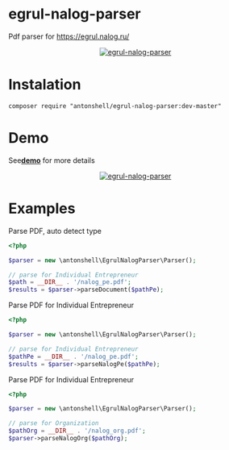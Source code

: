 # egrul-nalog-parser
Pdf parser for 
https://egrul.nalog.ru/

<p align="center">
    <a href="http://www.yiiframework.com/" target="_blank">
        <img src="http://demo.antonshell.me/images/egrul-nalog-parser.png" alt="egrul-nalog-parser" />
    </a>
</p>

# Instalation

```
composer require "antonshell/egrul-nalog-parser:dev-master"
```

# Demo

See[**demo**][1] for more details

<p align="center">
    <a href="http://www.yiiframework.com/" target="_blank">
        <img src="http://demo.antonshell.me/images/egrul-nalog-parser-demo.jpg" alt="egrul-nalog-parser" />
    </a>
</p>

# Examples

Parse PDF, auto detect type

```php
<?php

$parser = new \antonshell\EgrulNalogParser\Parser();

// parse for Individual Entrepreneur
$path = __DIR__ . '/nalog_pe.pdf';
$results = $parser->parseDocument($pathPe);
```


Parse PDF for Individual Entrepreneur

```php
<?php

$parser = new \antonshell\EgrulNalogParser\Parser();

// parse for Individual Entrepreneur
$pathPe = __DIR__ . '/nalog_pe.pdf';
$results = $parser->parseNalogPe($pathPe);
```

Parse PDF for Individual Entrepreneur

```php
<?php

$parser = new \antonshell\EgrulNalogParser\Parser();

// parse for Organization
$pathOrg = __DIR__ . '/nalog_org.pdf';
$parser->parseNalogOrg($pathOrg);
```

[1]: http://demo.antonshell.me/egrul-nalog-parser/